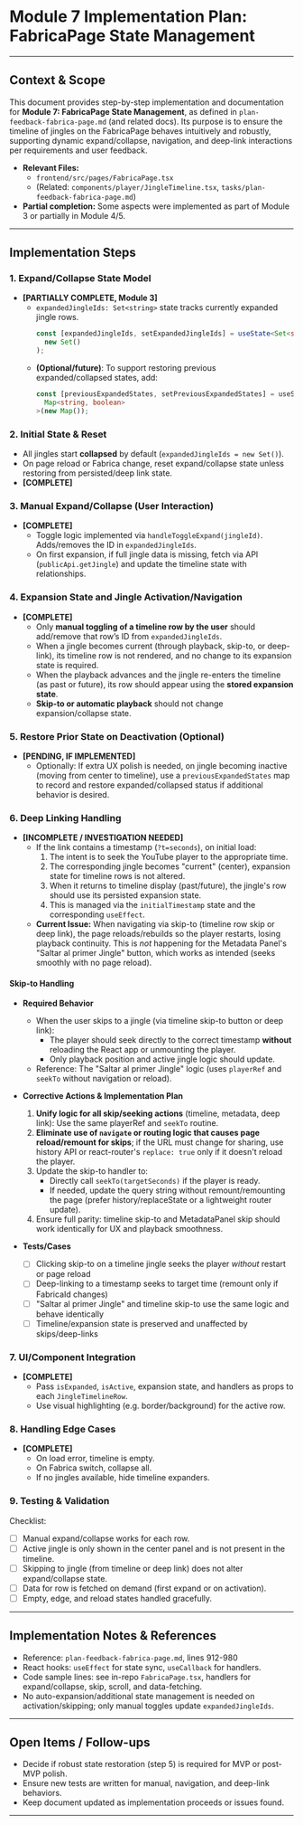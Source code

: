 # Module 7 Implementation Plan: FabricaPage State Management

---

## Context & Scope

This document provides step-by-step implementation and documentation for **Module 7: FabricaPage State Management**, as defined in `plan-feedback-fabrica-page.md` (and related docs). Its purpose is to ensure the timeline of jingles on the FabricaPage behaves intuitively and robustly, supporting dynamic expand/collapse, navigation, and deep-link interactions per requirements and user feedback.

- **Relevant Files:**
  - `frontend/src/pages/FabricaPage.tsx`
  - (Related: `components/player/JingleTimeline.tsx`, `tasks/plan-feedback-fabrica-page.md`)
- **Partial completion:** Some aspects were implemented as part of Module 3 or partially in Module 4/5.

---

## Implementation Steps

### 1. Expand/Collapse State Model

- **[PARTIALLY COMPLETE, Module 3]**
  - `expandedJingleIds: Set<string>` state tracks currently expanded jingle rows.
    ```typescript
    const [expandedJingleIds, setExpandedJingleIds] = useState<Set<string>>(
      new Set()
    );
    ```
  - **(Optional/future)**: To support restoring previous expanded/collapsed states, add:
    ```typescript
    const [previousExpandedStates, setPreviousExpandedStates] = useState<
      Map<string, boolean>
    >(new Map());
    ```

### 2. Initial State & Reset

- All jingles start **collapsed** by default (`expandedJingleIds = new Set()`).
- On page reload or Fabrica change, reset expand/collapse state unless restoring from persisted/deep link state.
- **[COMPLETE]**

### 3. Manual Expand/Collapse (User Interaction)

- **[COMPLETE]**
  - Toggle logic implemented via `handleToggleExpand(jingleId)`. Adds/removes the ID in `expandedJingleIds`.
  - On first expansion, if full jingle data is missing, fetch via API (`publicApi.getJingle`) and update the timeline state with relationships.

### 4. Expansion State and Jingle Activation/Navigation

- **[COMPLETE]**
  - Only **manual toggling of a timeline row by the user** should add/remove that row’s ID from `expandedJingleIds`.
  - When a jingle becomes current (through playback, skip-to, or deep-link), its timeline row is not rendered, and no change to its expansion state is required.
  - When the playback advances and the jingle re-enters the timeline (as past or future), its row should appear using the **stored expansion state**.
  - **Skip-to or automatic playback** should not change expansion/collapse state.

### 5. Restore Prior State on Deactivation (Optional)

- **[PENDING, IF IMPLEMENTED]**
  - Optionally: If extra UX polish is needed, on jingle becoming inactive (moving from center to timeline), use a `previousExpandedStates` map to record and restore expanded/collapsed status if additional behavior is desired.

### 6. Deep Linking Handling

- **[INCOMPLETE / INVESTIGATION NEEDED]**
  - If the link contains a timestamp (`?t=seconds`), on initial load:
    1. The intent is to seek the YouTube player to the appropriate time.
    2. The corresponding jingle becomes "current" (center), expansion state for timeline rows is not altered.
    3. When it returns to timeline display (past/future), the jingle's row should use its persisted expansion state.
    4. This is managed via the `initialTimestamp` state and the corresponding `useEffect`.
  - **Current Issue:** When navigating via skip-to (timeline row skip or deep link), the page reloads/rebuilds so the player restarts, losing playback continuity. This is _not_ happening for the Metadata Panel's "Saltar al primer Jingle" button, which works as intended (seeks smoothly with no page reload).

#### Skip-to Handling

- **Required Behavior**

  - When the user skips to a jingle (via timeline skip-to button or deep link):
    - The player should seek directly to the correct timestamp **without** reloading the React app or unmounting the player.
    - Only playback position and active jingle logic should update.
  - Reference: The "Saltar al primer Jingle" logic (uses `playerRef` and `seekTo` without navigation or reload).

- **Corrective Actions & Implementation Plan**

  1. **Unify logic for all skip/seeking actions** (timeline, metadata, deep link): Use the same playerRef and `seekTo` routine.
  2. **Eliminate use of `navigate` or routing logic that causes page reload/remount for skips**; if the URL must change for sharing, use history API or react-router's `replace: true` only if it doesn't reload the player.
  3. Update the skip-to handler to:
     - Directly call `seekTo(targetSeconds)` if the player is ready.
     - If needed, update the query string without remount/remounting the page (prefer history/replaceState or a lightweight router update).
  4. Ensure full parity: timeline skip-to and MetadataPanel skip should work identically for UX and playback smoothness.

- **Tests/Cases**
  - [ ] Clicking skip-to on a timeline jingle seeks the player _without_ restart or page reload
  - [ ] Deep-linking to a timestamp seeks to target time (remount only if FabricaId changes)
  - [ ] "Saltar al primer Jingle" and timeline skip-to use the same logic and behave identically
  - [ ] Timeline/expansion state is preserved and unaffected by skips/deep-links

### 7. UI/Component Integration

- **[COMPLETE]**
  - Pass `isExpanded`, `isActive`, expansion state, and handlers as props to each `JingleTimelineRow`.
  - Use visual highlighting (e.g. border/background) for the active row.

### 8. Handling Edge Cases

- **[COMPLETE]**
  - On load error, timeline is empty.
  - On Fabrica switch, collapse all.
  - If no jingles available, hide timeline expanders.

### 9. Testing & Validation

Checklist:

- [ ] Manual expand/collapse works for each row.
- [ ] Active jingle is only shown in the center panel and is not present in the timeline.
- [ ] Skipping to jingle (from timeline or deep link) does not alter expand/collapse state.
- [ ] Data for row is fetched on demand (first expand or on activation).
- [ ] Empty, edge, and reload states handled gracefully.

---

## Implementation Notes & References

- Reference: `plan-feedback-fabrica-page.md`, lines 912-980
- React hooks: `useEffect` for state sync, `useCallback` for handlers.
- Code sample lines: see in-repo `FabricaPage.tsx`, handlers for expand/collapse, skip, scroll, and data-fetching.
- No auto-expansion/additional state management is needed on activation/skipping; only manual toggles update `expandedJingleIds`.

---

## Open Items / Follow-ups

- Decide if robust state restoration (step 5) is required for MVP or post-MVP polish.
- Ensure new tests are written for manual, navigation, and deep-link behaviors.
- Keep document updated as implementation proceeds or issues found.

---
